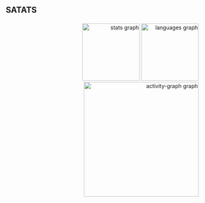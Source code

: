 <h2 align="left">SATATS</h2>

###

<div align="right">
  <img src="https://github-readme-stats.vercel.app/api?username=ikinhcode&hide_title=false&hide_rank=false&show_icons=true&include_all_commits=true&count_private=true&disable_animations=false&theme=chartreuse-dark&locale=en&hide_border=false&order=1" height="150" alt="stats graph"  />
  <img src="https://github-readme-stats.vercel.app/api/top-langs?username=ikinhcode&locale=en&hide_title=false&layout=compact&card_width=320&langs_count=5&theme=chartreuse-dark&hide_border=false&order=2" height="150" alt="languages graph"  />
  <img src="https://github-readme-activity-graph.vercel.app/graph?username=ikinhcode&radius=16&theme=chartreuse-dark&area=true&order=5" height="300" alt="activity-graph graph"  />
</div>

###
